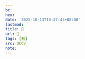 ```yaml
---
bc:
hex:
date: '2025-10-13T10:27:43+08:00'
lastmod:
title: 􄀷
url: 􄀷
tags: [劐]
src: DCCV
note:
---
```

